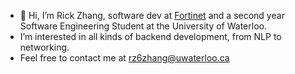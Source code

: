 - 👋 Hi, I’m Rick Zhang, software dev at [Fortinet](https://www.fortinet.com/) and a second year Software Engineering Student at the University of Waterloo.
-  I’m interested in all kinds of backend development, from NLP to networking. 
-  Feel free to contact me at rz6zhang@uwaterloo.ca



<!---
rickzhang716/rickzhang716 is a ✨ special ✨ repository because its `README.md` (this file) appears on your GitHub profile.
You can click the Preview link to take a look at your changes.
--->
